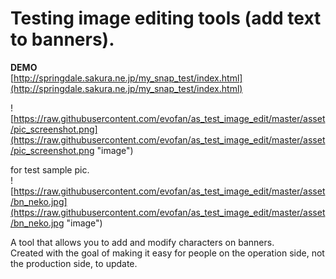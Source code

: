 # Testing image editing tools (add text to banners).

**DEMO**  
[http://springdale.sakura.ne.jp/my_snap_test/index.html](http://springdale.sakura.ne.jp/my_snap_test/index.html)  

![https://raw.githubusercontent.com/evofan/as_test_image_edit/master/asset/pic_screenshot.png](https://raw.githubusercontent.com/evofan/as_test_image_edit/master/asset/pic_screenshot.png "image")  

for test sample pic.  
![https://raw.githubusercontent.com/evofan/as_test_image_edit/master/asset/bn_neko.jpg](https://raw.githubusercontent.com/evofan/as_test_image_edit/master/asset/bn_neko.jpg "image")  

A tool that allows you to add and modify characters on banners.  
Created with the goal of making it easy for people on the operation side, not the production side, to update.

